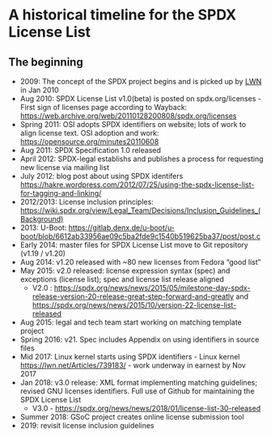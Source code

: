 # A historical timeline for the SPDX License List

## The beginning
* 2009: The concept of the SPDX project begins and is picked up by [LWN](https://lwn.net/Articles/370308/) in Jan 2010
* Aug 2010: SPDX License List v1.0(beta) is posted on spdx.org/licenses - First sign of licenses page according to Wayback: https://web.archive.org/web/20110128200808/spdx.org/licenses
* Spring 2011: OSI adopts SPDX identifiers on website; lots of work to align license text. OSI adoption and work: https://opensource.org/minutes20110608
* Aug 2011: SPDX Specification 1.0 released
* April 2012: SPDX-legal establishs and publishes a process for requesting new license via mailing list
* July 2012: blog post about using SPDX identifers https://hakre.wordpress.com/2012/07/25/using-the-spdx-license-list-for-tagging-and-linking/
* 2012/2013: License inclusion principles: https://wiki.spdx.org/view/Legal_Team/Decisions/Inclusion_Guidelines_(Background)
* 2013: U-Boot: https://gitlab.denx.de/u-boot/u-boot/blob/6612ab33956ae09c5ba2fde9c1540b519625ba37/post/post.c
* Early 2014: master files for SPDX License List move to Git repository (v1.19 / v1.20)
* Aug 2014: v1.20 released with ~80 new licenses from Fedora “good list”
* May 2015: v2.0 released: license expression syntax (spec) and exceptions (license list);  spec and license list release aligned
  * V2.0 :  https://spdx.org/news/news/2015/05/milestone-day-spdx-release-version-20-release-great-step-forward-and-greatly and https://spdx.org/news/news/2015/10/version-22-license-list-released
* Aug 2015: legal and tech team start working on matching template project
* Spring 2016: v21. Spec includes Appendix on using identifiers in source files
* Mid 2017: Linux kernel starts using SPDX identifiers - Linux kernel https://lwn.net/Articles/739183/ - work underway in earnest by Nov 2017
* Jan 2018: v3.0 release: XML format implementing matching guidelines; revised GNU licenses identifiers. Full use of Github for maintaining the SPDX License List
  * V3.0 - https://spdx.org/news/news/2018/01/license-list-30-released
* Summer 2018: GSoC project creates online license submission tool
* 2019: revisit license inclusion guidelines




